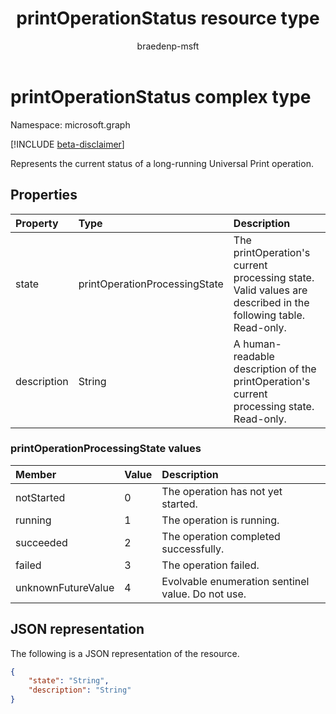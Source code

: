 ﻿---
title: printOperationStatus resource type
description: Represents the current status of a long-running Universal Print operation.
author: braedenp-msft
localization_priority: Normal
ms.prod: universal-print
doc_type: resourcePageType
---

# printOperationStatus complex type

Namespace: microsoft.graph

[!INCLUDE [beta-disclaimer](../../includes/beta-disclaimer.md)]

Represents the current status of a long-running Universal Print operation.

## Properties

| Property    | Type                          | Description                                                                                                  |
| :---------- | :---------------------------- | :----------------------------------------------------------------------------------------------------------- |
| state       | printOperationProcessingState | The printOperation's current processing state. Valid values are described in the following table. Read-only. |
| description | String                        | A human-readable description of the printOperation's current processing state. Read-only.                    |

### printOperationProcessingState values

| Member             | Value | Description                                       |
| :----------------- | :---- | :------------------------------------------------ |
| notStarted         | 0     | The operation has not yet started.                |
| running            | 1     | The operation is running.                         |
| succeeded          | 2     | The operation completed successfully.             |
| failed             | 3     | The operation failed.                             |
| unknownFutureValue | 4     | Evolvable enumeration sentinel value. Do not use. |

## JSON representation

The following is a JSON representation of the resource.

<!-- {
  "blockType": "resource",
  "optionalProperties": [

  ],
  "@odata.type": "microsoft.graph.printOperationStatus"
}-->

```json
{
    "state": "String",
    "description": "String"
}
```

<!-- uuid: 8fcb5dbc-d5aa-4681-8e31-b001d5168d79
2015-10-25 14:57:30 UTC -->

<!-- {
  "type": "#page.annotation",
  "description": "printOperationStatus resource",
  "keywords": "",
  "section": "documentation",
  "tocPath": ""
}-->

